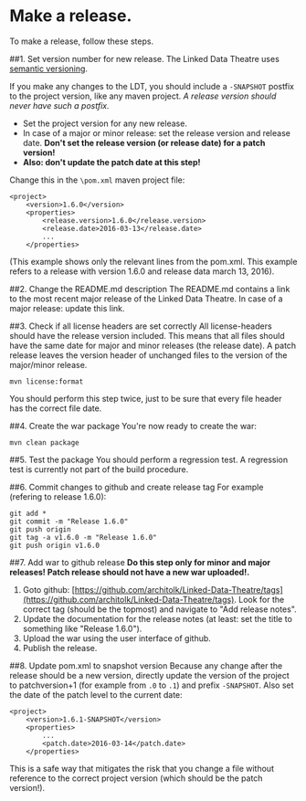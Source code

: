# Make a release.
To make a release, follow these steps.

##1. Set version number for new release.
The Linked Data Theatre uses [semantic versioning](http://semver.org).

If you make any changes to the LDT, you should include a `-SNAPSHOT` postfix to the project version, like any maven project. *A release version should never have such a postfix.*

- Set the project version for any new release.
- In case of a major or minor release: set the release version and release date. **Don't set the release version (or release date) for a patch version!**
- **Also: don't update the patch date at this step!**

Change this in the `\pom.xml` maven project file:

	<project>
		<version>1.6.0</version>
		<properties>
			<release.version>1.6.0</release.version>
			<release.date>2016-03-13</release.date>
			...
		</properties>

(This example shows only the relevant lines from the pom.xml. This example refers to a release with version 1.6.0 and release data march 13, 2016).

##2. Change the README.md description
The README.md contains a link to the most recent major release of the Linked Data Theatre. In case of a major release: update this link.

##3. Check if all license headers are set correctly
All license-headers should have the release version included. This means that all files should have the same date for major and minor releases (the release date). A patch release leaves the version header of unchanged files to the version of the major/minor release.

	mvn license:format

You should perform this step twice, just to be sure that every file header has the correct file date.

##4. Create the war package
You're now ready to create the war:

	mvn clean package

##5. Test the package
You should perform a regression test. A regression test is currently not part of the build procedure. 

##6. Commit changes to github and create release tag
For example (refering to release 1.6.0):

	git add *
	git commit -m "Release 1.6.0"
	git push origin
	git tag -a v1.6.0 -m "Release 1.6.0"
	git push origin v1.6.0

##7. Add war to github release
**Do this step only for minor and major releases! Patch release should not have a new war uploaded!.**

1. Goto github: [https://github.com/architolk/Linked-Data-Theatre/tags](https://github.com/architolk/Linked-Data-Theatre/tags). Look for the correct tag (should be the topmost) and navigate to "Add release notes".
2. Update the documentation for the release notes (at least: set the title to something like "Release 1.6.0").
3. Upload the war using the user interface of github. 
4. Publish the release.

##8. Update pom.xml to snapshot version
Because any change after the release should be a new version, directly update the version of the project to patchversion+1 (for example from `.0` to `.1`) and prefix `-SNAPSHOT`. Also set the date of the patch level to the current date:

	<project>
		<version>1.6.1-SNAPSHOT</version>
		<properties>
			...
			<patch.date>2016-03-14</patch.date>
		</properties>

This is a safe way that mitigates the risk that you change a file without reference to the correct project version (which should be the patch version!). 